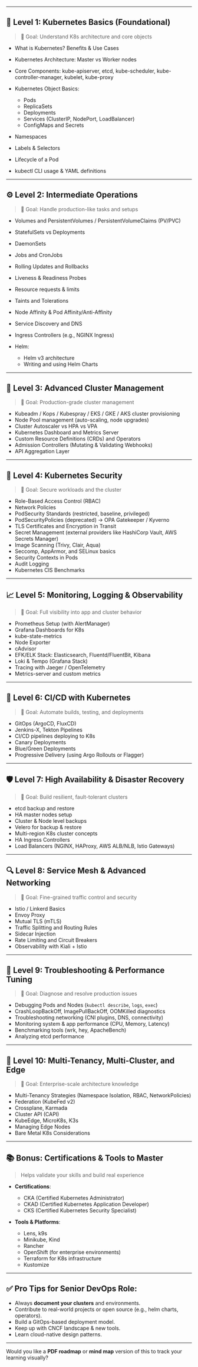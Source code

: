 
---

## 🧠 **Level 1: Kubernetes Basics (Foundational)**

> 🔑 Goal: Understand K8s architecture and core objects

* What is Kubernetes? Benefits & Use Cases
* Kubernetes Architecture: Master vs Worker nodes
* Core Components: kube-apiserver, etcd, kube-scheduler, kube-controller-manager, kubelet, kube-proxy
* Kubernetes Object Basics:

  * Pods
  * ReplicaSets
  * Deployments
  * Services (ClusterIP, NodePort, LoadBalancer)
  * ConfigMaps and Secrets
* Namespaces
* Labels & Selectors
* Lifecycle of a Pod
* kubectl CLI usage & YAML definitions

---

## ⚙️ **Level 2: Intermediate Operations**

> 🔑 Goal: Handle production-like tasks and setups

* Volumes and PersistentVolumes / PersistentVolumeClaims (PV/PVC)
* StatefulSets vs Deployments
* DaemonSets
* Jobs and CronJobs
* Rolling Updates and Rollbacks
* Liveness & Readiness Probes
* Resource requests & limits
* Taints and Tolerations
* Node Affinity & Pod Affinity/Anti-Affinity
* Service Discovery and DNS
* Ingress Controllers (e.g., NGINX Ingress)
* Helm:

  * Helm v3 architecture
  * Writing and using Helm Charts

---

## 🧪 **Level 3: Advanced Cluster Management**

> 🔑 Goal: Production-grade cluster management

* Kubeadm / Kops / Kubespray / EKS / GKE / AKS cluster provisioning
* Node Pool management (auto-scaling, node upgrades)
* Cluster Autoscaler vs HPA vs VPA
* Kubernetes Dashboard and Metrics Server
* Custom Resource Definitions (CRDs) and Operators
* Admission Controllers (Mutating & Validating Webhooks)
* API Aggregation Layer

---

## 🔐 **Level 4: Kubernetes Security**

> 🔑 Goal: Secure workloads and the cluster

* Role-Based Access Control (RBAC)
* Network Policies
* PodSecurity Standards (restricted, baseline, privileged)
* PodSecurityPolicies (deprecated) → OPA Gatekeeper / Kyverno
* TLS Certificates and Encryption in Transit
* Secret Management (external providers like HashiCorp Vault, AWS Secrets Manager)
* Image Scanning (Trivy, Clair, Aqua)
* Seccomp, AppArmor, and SELinux basics
* Security Contexts in Pods
* Audit Logging
* Kubernetes CIS Benchmarks

---

## 📈 **Level 5: Monitoring, Logging & Observability**

> 🔑 Goal: Full visibility into app and cluster behavior

* Prometheus Setup (with AlertManager)
* Grafana Dashboards for K8s
* kube-state-metrics
* Node Exporter
* cAdvisor
* EFK/ELK Stack: Elasticsearch, Fluentd/FluentBit, Kibana
* Loki & Tempo (Grafana Stack)
* Tracing with Jaeger / OpenTelemetry
* Metrics-server and custom metrics

---

## 🔁 **Level 6: CI/CD with Kubernetes**

> 🔑 Goal: Automate builds, testing, and deployments

* GitOps (ArgoCD, FluxCD)
* Jenkins-X, Tekton Pipelines
* CI/CD pipelines deploying to K8s
* Canary Deployments
* Blue/Green Deployments
* Progressive Delivery (using Argo Rollouts or Flagger)

---

## 🛡️ **Level 7: High Availability & Disaster Recovery**

> 🔑 Goal: Build resilient, fault-tolerant clusters

* etcd backup and restore
* HA master nodes setup
* Cluster & Node level backups
* Velero for backup & restore
* Multi-region K8s cluster concepts
* HA Ingress Controllers
* Load Balancers (NGINX, HAProxy, AWS ALB/NLB, Istio Gateways)

---

## 🔍 **Level 8: Service Mesh & Advanced Networking**

> 🔑 Goal: Fine-grained traffic control and security

* Istio / Linkerd Basics
* Envoy Proxy
* Mutual TLS (mTLS)
* Traffic Splitting and Routing Rules
* Sidecar Injection
* Rate Limiting and Circuit Breakers
* Observability with Kiali + Istio

---

## 🧪 **Level 9: Troubleshooting & Performance Tuning**

> 🔑 Goal: Diagnose and resolve production issues

* Debugging Pods and Nodes (`kubectl describe`, `logs`, `exec`)
* CrashLoopBackOff, ImagePullBackOff, OOMKilled diagnostics
* Troubleshooting networking (CNI plugins, DNS, connectivity)
* Monitoring system & app performance (CPU, Memory, Latency)
* Benchmarking tools (wrk, hey, ApacheBench)
* Analyzing etcd performance

---

## 🧩 **Level 10: Multi-Tenancy, Multi-Cluster, and Edge**

> 🔑 Goal: Enterprise-scale architecture knowledge

* Multi-Tenancy Strategies (Namespace Isolation, RBAC, NetworkPolicies)
* Federation (KubeFed v2)
* Crossplane, Karmada
* Cluster API (CAPI)
* KubeEdge, MicroK8s, K3s
* Managing Edge Nodes
* Bare Metal K8s Considerations

---

## 📚 Bonus: Certifications & Tools to Master

> Helps validate your skills and build real experience

* **Certifications**:

  * CKA (Certified Kubernetes Administrator)
  * CKAD (Certified Kubernetes Application Developer)
  * CKS (Certified Kubernetes Security Specialist)

* **Tools & Platforms**:

  * Lens, k9s
  * Minikube, Kind
  * Rancher
  * OpenShift (for enterprise environments)
  * Terraform for K8s infrastructure
  * Kustomize

---

## ✅ Pro Tips for Senior DevOps Role:

* Always **document your clusters** and environments.
* Contribute to real-world projects or open source (e.g., helm charts, operators).
* Build a GitOps-based deployment model.
* Keep up with CNCF landscape & new tools.
* Learn cloud-native design patterns.

---

Would you like a **PDF roadmap** or **mind map** version of this to track your learning visually?
